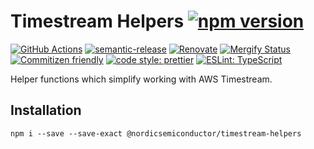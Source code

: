 # Timestream Helpers [![npm version](https://img.shields.io/npm/v/@nordicsemiconductor/timestream-helpers.svg)](https://www.npmjs.com/package/@nordicsemiconductor/timestream-helpers)

[![GitHub Actions](https://github.com/NordicSemiconductor/cloud-aws-timestream-helpers-js/workflows/Test%20and%20Release/badge.svg)](https://github.com/NordicSemiconductor/cloud-aws-timestream-helpers-js/actions)
[![semantic-release](https://img.shields.io/badge/%20%20%F0%9F%93%A6%F0%9F%9A%80-semantic--release-e10079.svg)](https://github.com/semantic-release/semantic-release)
[![Renovate](https://img.shields.io/badge/renovate-enabled-brightgreen.svg)](https://renovatebot.com)
[![Mergify Status](https://img.shields.io/endpoint.svg?url=https://api.mergify.com/v1/badges/NordicSemiconductor/cloud-aws-timestream-helpers-js)](https://mergify.io)
[![Commitizen friendly](https://img.shields.io/badge/commitizen-friendly-brightgreen.svg)](http://commitizen.github.io/cz-cli/)
[![code style: prettier](https://img.shields.io/badge/code_style-prettier-ff69b4.svg)](https://github.com/prettier/prettier/)
[![ESLint: TypeScript](https://img.shields.io/badge/ESLint-TypeScript-blue.svg)](https://github.com/typescript-eslint/typescript-eslint)

Helper functions which simplify working with AWS Timestream.

## Installation

    npm i --save --save-exact @nordicsemiconductor/timestream-helpers
